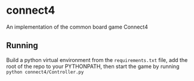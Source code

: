 # connect4
An implementation of the common board game Connect4


## Running

Build a python virtual environment from the `requirements.txt` file,
add the root of the repo to your PYTHONPATH, then start the game by running `python connect4/Controller.py`

